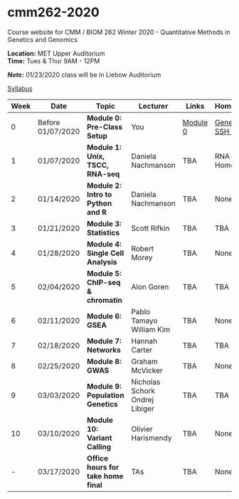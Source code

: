 # cmm262-2020
Course website for CMM / BIOM 262  Winter 2020 - Quantitative Methods in Genetics and Genomics

**Location:** MET Upper Auditorium  
**Time:** Tues & Thur 9AM - 12PM

***Note:*** 01/23/2020 class will be in Liebow Auditorium

[Syllabus](https://github.com/biom262/cmm262-2020/blob/master/CMM262_Syllabus-2020.ipynb)

| Week | Date | Topic | Lecturer | Links | Homework |
|----------|----------|-------|------- |------|------|
|0 | Before 01/07/2020 | **Module 0: Pre-Class Setup**| You | [Module 0](https://github.com/biom262/cmm262-2020/tree/master/Module_0) | [Generate SSH Keys](https://github.com/biom262/cmm262-2020/blob/master/Module_0/0_Generate_Public_Private_key_mac.ipynb) |
| 1 | 01/07/2020 | **Module 1: Unix, TSCC, RNA-seq** | Daniela Nachmanson | TBA | RNA-seq Homework |
| 2 | 01/14/2020 | **Module 2: Intro to Python and R** | Daniela Nachmanson | TBA | None |
| 3 | 01/21/2020 | **Module 3: Statistics** | Scott Rifkin | TBA | TBA |
| 4 | 01/28/2020 | **Module 4: Single Cell Analysis** | Robert Morey | TBA | None |
| 5 | 02/04/2020 | **Module 5: ChIP-seq & chromatin** | Alon Goren | TBA | TBA |
| 6 | 02/11/2020 | **Module 6: GSEA** | Pablo Tamayo <br> William Kim | TBA | None |
| 7 | 02/18/2020 | **Module 7: Networks** | Hannah Carter | TBA | TBA |
| 8 | 02/25/2020 | **Module 8: GWAS** | Graham McVicker | TBA | None |
| 9 | 03/03/2020 | **Module 9: Population Genetics** | Nicholas Schork <br> Ondrej Libiger | TBA | TBA |
| 10 | 03/10/2020 | **Module 10: Variant Calling** | Olivier Harismendy | TBA | None |
|-| 03/17/2020 | **Office hours for take home final**| TAs  | TBA | None | 

